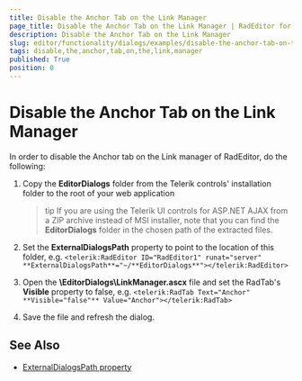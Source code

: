 ```yaml
---
title: Disable the Anchor Tab on the Link Manager
page_title: Disable the Anchor Tab on the Link Manager | RadEditor for ASP.NET AJAX Documentation
description: Disable the Anchor Tab on the Link Manager
slug: editor/functionality/dialogs/examples/disable-the-anchor-tab-on-the-link-manager
tags: disable,the,anchor,tab,on,the,link,manager
published: True
position: 0
---
```


# Disable the Anchor Tab on the Link Manager

In order to disable the Anchor tab on the Link manager of RadEditor, do the following:

1. Copy the **EditorDialogs** folder from the Telerik controls' installation folder to the root of your web application

	>tip If you are using the Telerik UI controls for ASP.NET AJAX from a ZIP archive instead of MSI installer, note that you can find the **EditorDialogs** folder in the chosen path of the extracted files.

1. Set the **ExternalDialogsPath** property to point to the location of this folder, e.g. `<telerik:RadEditor ID="RadEditor1" runat="server" **ExternalDialogsPath**="~/**EditorDialogs**"></telerik:RadEditor>`

1. Open the **\EditorDialogs\LinkManager.ascx** file and set the RadTab's **Visible** property to false, e.g. `<telerik:RadTab Text="Anchor" **Visible="false"** Value="Anchor"></telerik:RadTab>`

1. Save the file and refresh the dialog.

## See Also

 * [ExternalDialogsPath property](http://demos.telerik.com/aspnet/prometheus/Editor/Examples/ExternalDialogsPath/DefaultCS.aspx)
